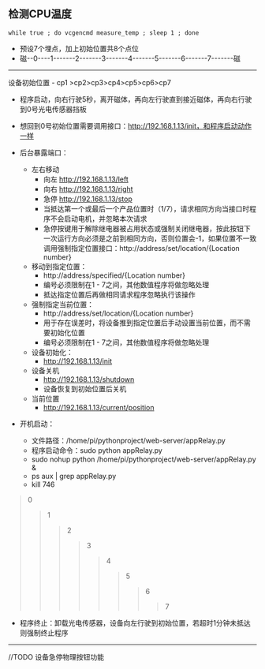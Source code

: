 ## 检测CPU温度
```shell script
while true ; do vcgencmd measure_temp ; sleep 1 ; done
```


* 预设7个埋点，加上初始位置共8个点位
* 磁--0----1-------2-------3-------4-------5-------6-------7-------磁
---

设备初始位置 - cp1 >cp2>cp3>cp4>cp5>cp6>cp7 
* 程序启动，向右行驶5秒，离开磁体，再向左行驶直到接近磁体，再向右行驶到0号光电传感器挡板
* 想回到0号初始位置需要调用接口：http://192.168.1.13/init，和程序启动动作一样
* 后台暴露端口：
    * 左右移动
        * 向左 http://192.168.1.13/left
        * 向右 http://192.168.1.13/right
        * 急停 http://192.168.1.13/stop
        * 当抵达第一个或最后一个产品位置时（1/7），请求相同方向当接口时程序不会启动电机，并忽略本次请求
        * 急停按键用于解除继电器被占用状态或强制关闭继电器，按此按钮下一次运行方向必须是之前到相同方向，否则位置会-1，如果位置不一致调用强制指定位置接口：http://address/set/location/{Location number}
    * 移动到指定位置：
        * http://address/specified/{Location number}
        * 编号必须限制在1 - 7之间，其他数值程序将做忽略处理
        * 抵达指定位置后再做相同请求程序忽略执行该操作
    * 强制指定当前位置：
        * http://address/set/location/{Location number}
        * 用于存在误差时，将设备推到指定位置后手动设置当前位置，而不需要初始化位置
        * 编号必须限制在1 - 7之间，其他数值程序将做忽略处理
    * 设备初始化：
        * http://192.168.1.13/init
    * 设备关机
        * http://192.168.1.13/shutdown
        * 设备恢复到初始位置后关机
    * 当前位置
        * http://192.168.1.13/current/position
    
* 开机启动：
    * 文件路径：/home/pi/pythonproject/web-server/appRelay.py 
    * 程序启动命令：sudo python appRelay.py 
    * sudo nohup python /home/pi/pythonproject/web-server/appRelay.py &
    * ps aux | grep appRelay.py
    * kill 746
    
    
    

         
        
>0
>>1
>>>2
>>>>3
>>>>>4
>>>>>>5
>>>>>>>6
>>>>>>>>7
* 程序终止：卸载光电传感器，设备向左行驶到初始位置，若超时1分钟未抵达则强制终止程序
---
//TODO 设备急停物理按钮功能
